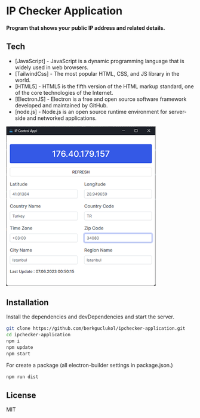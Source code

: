 # IP Checker Application
#### Program that shows your public IP address and related details.

## Tech

- [JavaScript] - JavaScript is a dynamic programming language that is widely used in web browsers.
- [TailwindCss] - The most popular HTML, CSS, and JS library in the world.
- [HTML5] - HTML5 is the fifth version of the HTML markup standard, one of the core technologies of the Internet.
- [ElectronJS] - Electron is a free and open source software framework developed and maintained by GitHub.
- [node.js] - Node.js is an open source runtime environment for server-side and networked applications.

![app window](https://github.com/berkguclukol/ipchecker-application/blob/main/assets/screenshot.png?raw=true)

## Installation

Install the dependencies and devDependencies and start the server.

```sh
git clone https://github.com/berkguclukol/ipchecker-application.git
cd ipchecker-application
npm i
npm update
npm start
```

For create a package (all electron-builder settings in package.json.)

```sh
npm run dist
```

## License

MIT